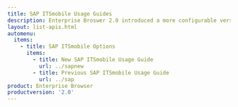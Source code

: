 ```yaml
---
title: SAP ITSmobile Usage Guides
description: Enterprise Broswer 2.0 introduced a more configurable version of EB with SAP in mind. 
layout: list-apis.html
automenu:
  items:
    - title: SAP ITSmobile Options
      items:
        - title: New SAP ITSmobile Usage Guide
          url: ../sapnew
        - title: Previous SAP ITSmobile Usage Guide 
          url: ../sap
product: Enterprise Browser
productversion: '2.0'
---
```


